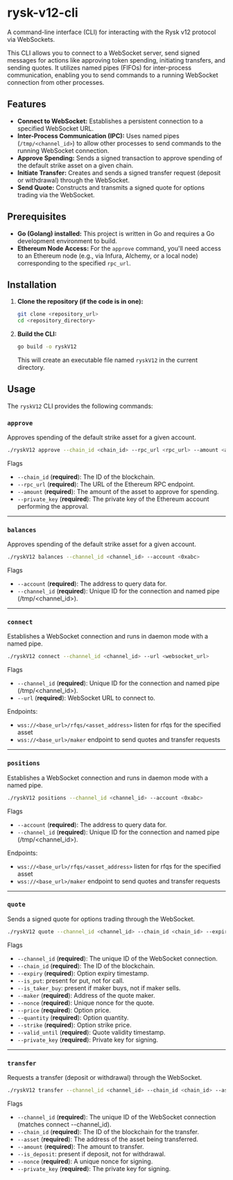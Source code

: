 # rysk-v12-cli

A command-line interface (CLI) for interacting with the Rysk v12 protocol via WebSockets.

This CLI allows you to connect to a WebSocket server, send signed messages for actions like approving token spending, initiating transfers, and sending quotes. It utilizes named pipes (FIFOs) for inter-process communication, enabling you to send commands to a running WebSocket connection from other processes.

## Features

- **Connect to WebSocket:** Establishes a persistent connection to a specified WebSocket URL.
- **Inter-Process Communication (IPC):** Uses named pipes (`/tmp/<channel_id>`) to allow other processes to send commands to the running WebSocket connection.
- **Approve Spending:** Sends a signed transaction to approve spending of the default strike asset on a given chain.
- **Initiate Transfer:** Creates and sends a signed transfer request (deposit or withdrawal) through the WebSocket.
- **Send Quote:** Constructs and transmits a signed quote for options trading via the WebSocket.

## Prerequisites

- **Go (Golang) installed:** This project is written in Go and requires a Go development environment to build.
- **Ethereum Node Access:** For the `approve` command, you'll need access to an Ethereum node (e.g., via Infura, Alchemy, or a local node) corresponding to the specified `rpc_url`.

## Installation

1.  **Clone the repository (if the code is in one):**

    ```bash
    git clone <repository_url>
    cd <repository_directory>
    ```

2.  **Build the CLI:**
    ```bash
    go build -o ryskV12
    ```
    This will create an executable file named `ryskV12` in the current directory.

## Usage

The `ryskV12` CLI provides the following commands:

### `approve`

Approves spending of the default strike asset for a given account.

```bash
./ryskV12 approve --chain_id <chain_id> --rpc_url <rpc_url> --amount <amount> --private_key <private_key>
```

Flags

- `--chain_id` (**required**): The ID of the blockchain.
- `--rpc_url` (**required**): The URL of the Ethereum RPC endpoint.
- `--amount` (**required**): The amount of the asset to approve for spending.
- `--private_key` (**required**): The private key of the Ethereum account performing the approval.

---

### `balances`

Approves spending of the default strike asset for a given account.

```bash
./ryskV12 balances --channel_id <channel_id> --account <0xabc>
```

Flags

- `--account` (**required**): The address to query data for.
- `--channel_id` (**required**): Unique ID for the connection and named pipe (/tmp/<channel_id>).

---

### `connect`

Establishes a WebSocket connection and runs in daemon mode with a named pipe.

```bash
./ryskV12 connect --channel_id <channel_id> --url <websocket_url>
```

Flags

- `--channel_id` (**required**): Unique ID for the connection and named pipe (/tmp/<channel_id>).
- `--url` (**required**): WebSocket URL to connect to.

Endpoints:

- `wss://<base_url>/rfqs/<asset_address>` listen for rfqs for the specified asset
- `wss://<base_url>/maker` endpoint to send quotes and transfer requests

---

### `positions`

Establishes a WebSocket connection and runs in daemon mode with a named pipe.

```bash
./ryskV12 positions --channel_id <channel_id> --account <0xabc>
```

Flags

- `--account` (**required**): The address to query data for.
- `--channel_id` (**required**): Unique ID for the connection and named pipe (/tmp/<channel_id>).

Endpoints:

- `wss://<base_url>/rfqs/<asset_address>` listen for rfqs for the specified asset
- `wss://<base_url>/maker` endpoint to send quotes and transfer requests

---

### `quote`

Sends a signed quote for options trading through the WebSocket.

```bash
./ryskV12 quote --channel_id <channel_id> --chain_id <chain_id> --expiry <expiry_timestamp> --is_put <true|false> --is_taker_buy <true|false> --maker <maker_address> --nonce <nonce> --price <price> --quantity <quantity> --strike <strike> --valid_until <valid_until_timestamp> --private_key <private_key>
```

Flags

- `--channel_id` (**required**): The unique ID of the WebSocket connection.
- `--chain_id` (**required**): The ID of the blockchain.
- `--expiry` (**required**): Option expiry timestamp.
- `--is_put`: present for put, not for call.
- `--is_taker_buy`: present if maker buys, not if maker sells.
- `--maker` (**required**): Address of the quote maker.
- `--nonce` (**required**): Unique nonce for the quote.
- `--price` (**required**): Option price.
- `--quantity` (**required**): Option quantity.
- `--strike` (**required**): Option strike price.
- `--valid_until` (**required**): Quote validity timestamp.
- `--private_key` (**required**): Private key for signing.

---

### `transfer`

Requests a transfer (deposit or withdrawal) through the WebSocket.

```bash
./ryskV12 transfer --channel_id <channel_id> --chain_id <chain_id> --asset <asset_address> --amount <amount> --is_deposit --nonce <nonce> --private_key <private_key>
```

Flags

- `--channel_id` (**required**): The unique ID of the WebSocket connection (matches connect --channel_id).
- `--chain_id` (**required**): The ID of the blockchain for the transfer.
- `--asset` (**required**): The address of the asset being transferred.
- `--amount` (**required**): The amount to transfer.
- `--is_deposit`: present if deposit, not for withdrawal.
- `--nonce` (**required**): A unique nonce for signing.
- `--private_key` (**required**): The private key for signing.
